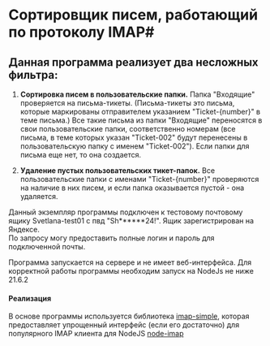 # Сортировщик писем, работающий по протоколу IMAP#
## Данная программа реализует два несложных фильтра: ##

1. **Сортировка писем в пользовательские папки.** Папка "Входящие" проверяется на письма-тикеты. (Письма-тикеты это письма, которые маркированы отправителем указанием "Ticket-{number}" в теме письма.) Все такие письма из папки "Входящие" переносятся в свои пользовательские папки, соответственно номерам (все письма, в теме которых указан "Ticket-002" будут перенесены в пользовательскую папку с именем "Ticket-002"). Если папки для письма еще нет, то она создается.

2. **Удаление пустых пользовательских тикет-папок.** Все пользовательские папки с именами "Ticket-{number}" проверяются на наличие в них писем, и если папка оказывается пустой - она удаляется.

Данный экземпляр программы подключен к тестовому почтовому ящику Svetlana-test01 с пвд "Sh******24!". Ящик зарегистрирован на Яндексе.  
По запросу могу предоставить полные логин и пароль для подключенной почты.

Программа запускается на сервере и не имеет веб-интерфейса.
Для корректной работы программы необходим запуск на NodeJs не ниже 21.6.2

#### Реализация ###  
В основе программы используется библиотека [imap-simple](https://github.com/chadxz/imap-simple), которая предоставляет упрощенный интерфейс (если его достаточно) для популярного IMAP клиента для NodeJS [node-imap](https://github.com/mscdex/node-imap)
